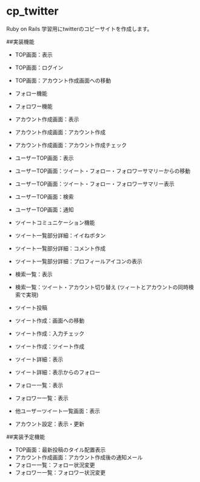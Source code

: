 # cp_twitter
Ruby on Rails 学習用にtwitterのコピーサイトを作成します。

##実装機能
* TOP画面：表示
* TOP画面：ログイン
* TOP画面：アカウント作成画面への移動


* フォロー機能
* フォロワー機能


* アカウント作成画面：表示
* アカウント作成画面：アカウント作成
* アカウント作成画面：アカウント作成チェック


* ユーザーTOP画面：表示
* ユーザーTOP画面：ツイート・フォロー・フォロワーサマリーからの移動
* ユーザーTOP画面：ツイート・フォロー・フォロワーサマリー表示
* ユーザーTOP画面：検索
* ユーザーTOP画面：通知


* ツイートコミュニケーション機能
* ツイート一覧部分詳細：イイねボタン
* ツイート一覧部分詳細：コメント作成
* ツイート一覧部分詳細：プロフィールアイコンの表示


* 検索一覧：表示
* 検索一覧：ツイート・アカウント切り替え (ツィートとアカウントの同時検索で実現)


* ツイート投稿
* ツイート作成：画面への移動
* ツイート作成：入力チェック
* ツイート作成：ツイート作成


* ツイート詳細：表示
* ツイート詳細：表示からのフォロー


* フォロー一覧：表示
* フォロワー一覧：表示


* 他ユーザーツイート一覧画面：表示


* アカウント設定：表示・更新

##実装予定機能
* TOP画面：最新投稿のタイル配置表示
* アカウント作成画面：アカウント作成後の通知メール
* フォロー一覧：フォロー状況変更
* フォロワー一覧：フォロワー状況変更
